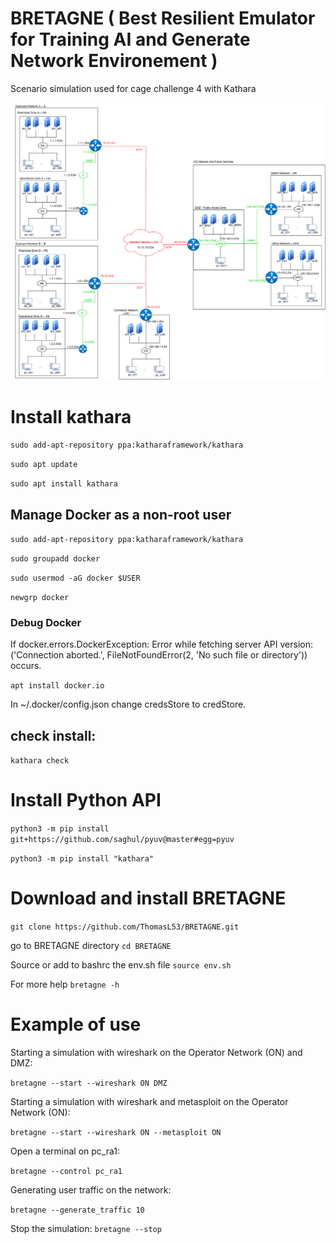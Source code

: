 # BRETAGNE ( Best Resilient Emulator for Training AI and Generate Network Environement ) 
Scenario simulation used for cage challenge 4 with Kathara


![Topology created with Kathara](topology.png)

# Install kathara
`sudo add-apt-repository ppa:katharaframework/kathara`

`sudo apt update`

`sudo apt install kathara`

## Manage Docker as a non-root user
`sudo add-apt-repository ppa:katharaframework/kathara`

`sudo groupadd docker`

`sudo usermod -aG docker $USER`

`newgrp docker`

### Debug Docker
If docker.errors.DockerException: Error while fetching server API version: ('Connection aborted.', FileNotFoundError(2, 'No such file or directory')) occurs.

`apt install docker.io`

In ~/.docker/config.json change credsStore to credStore.

## check install:
`kathara check`

# Install Python API
`python3 -m pip install git+https://github.com/saghul/pyuv@master#egg=pyuv`

`python3 -m pip install "kathara"`

# Download and install BRETAGNE
`git clone https://github.com/ThomasL53/BRETAGNE.git`

go to BRETAGNE directory
`cd BRETAGNE`

Source or add to bashrc the env.sh file
`source env.sh`

For more help
`bretagne -h`

# Example of use
Starting a simulation with wireshark on the Operator Network (ON) and DMZ:

`bretagne --start --wireshark ON DMZ`

Starting a simulation with wireshark and metasploit on the Operator Network (ON):

`bretagne --start --wireshark ON --metasploit ON`

Open a terminal on pc_ra1:

`bretagne --control pc_ra1`

Generating user traffic on the network:

`bretagne --generate_traffic 10`

Stop the simulation:
`bretagne --stop`





